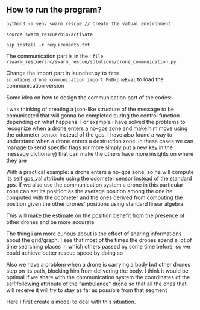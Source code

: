## How to run the program?

`python3 -m venv swarm_rescue // Create the vatual environment`

`source swarm_rescue/bin/activate`

`pip install -r requirements.txt`


The communication part is in the : `file /swarm_rescue/src/swarm_rescue/solutions/drone_communication.py`

Change the import part in launcher.py to `from solutions.drone_communication import MyDroneEval` to load the communication version

Some idea on how to design the communication part of the codes:

I was thinking of creating a json-like structure of the message to be comunicated that will gonna be completed during the control function depending on what happens. For example i have solved the problems to recognize when a drone enters a no-gps zone and make him move using the odometer sensor instead of the gps. I have also found a way to understand when a drone enters a destruction zone: in these cases we can manage to send specific flags (or more simply put a new key in the message dictionary) that can make the others have more insights on where they are

With a practical example: a drone enters a no-gps zone, so he will compute its self.gps_val attribute using the odometer sensor instead of the standard gps. If we also use the communication system a drone in this particular zone can set its position as the average position among the one he computed with the odometer and the ones derived from computing the position given the other drones' positions using standard linear algebra

This will make the estimate on the position benefit from the presence of other drones and be more accurate

The thing i am more curious about is the effect of sharing informations about the grid/graph. I see that most of the times the drones spend a lot of time searching places in which others passed by some time before, so we could achieve better rescue speed by doing so

 Also we have a problem when a drone is carrying a body but other drones step on its path, blocking him from delivering the body. I think it would be optimal if we share with the communication system the coordinates of the self.following attribute of the "ambulance" drone so that all the ones that will receive it will try to stay as far as possible from that segment


Here I first create a model to deal with this situation.
